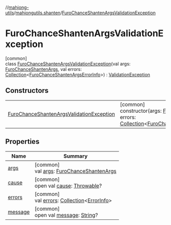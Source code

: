 //[mahjong-utils](../../../index.md)/[mahjongutils.shanten](../index.md)/[FuroChanceShantenArgsValidationException](index.md)

# FuroChanceShantenArgsValidationException

[common]\
class [FuroChanceShantenArgsValidationException](index.md)(val args: [FuroChanceShantenArgs](../-furo-chance-shanten-args/index.md), val errors: [Collection](https://kotlinlang.org/api/latest/jvm/stdlib/kotlin.collections/-collection/index.html)&lt;[FuroChanceShantenArgsErrorInfo](../-furo-chance-shanten-args-error-info/index.md)&gt;) : [ValidationException](../../mahjongutils/-validation-exception/index.md)

## Constructors

| | |
|---|---|
| [FuroChanceShantenArgsValidationException](-furo-chance-shanten-args-validation-exception.md) | [common]<br>constructor(args: [FuroChanceShantenArgs](../-furo-chance-shanten-args/index.md), errors: [Collection](https://kotlinlang.org/api/latest/jvm/stdlib/kotlin.collections/-collection/index.html)&lt;[FuroChanceShantenArgsErrorInfo](../-furo-chance-shanten-args-error-info/index.md)&gt;) |

## Properties

| Name | Summary |
|---|---|
| [args](args.md) | [common]<br>val [args](args.md): [FuroChanceShantenArgs](../-furo-chance-shanten-args/index.md) |
| [cause](index.md#-654012527%2FProperties%2F1581026887) | [common]<br>open val [cause](index.md#-654012527%2FProperties%2F1581026887): [Throwable](https://kotlinlang.org/api/latest/jvm/stdlib/kotlin/-throwable/index.html)? |
| [errors](../../mahjongutils/-validation-exception/errors.md) | [common]<br>val [errors](../../mahjongutils/-validation-exception/errors.md): [Collection](https://kotlinlang.org/api/latest/jvm/stdlib/kotlin.collections/-collection/index.html)&lt;[ErrorInfo](../../mahjongutils/-error-info/index.md)&gt; |
| [message](index.md#1824300659%2FProperties%2F1581026887) | [common]<br>open val [message](index.md#1824300659%2FProperties%2F1581026887): [String](https://kotlinlang.org/api/latest/jvm/stdlib/kotlin/-string/index.html)? |
